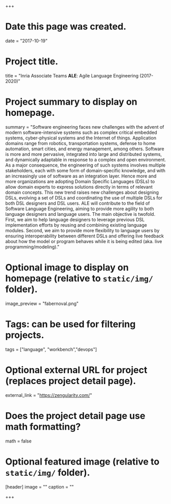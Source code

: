 +++
# Date this page was created.
date = "2017-10-19"

# Project title.
title = "Inria Associate Teams **ALE**: Agile Language Engineering (2017-2020)"

# Project summary to display on homepage.
summary = "Software engineering faces new challenges with the advent of modern software-intensive systems such as complex critical embedded systems, cyber-physical systems and the Internet of things. Application domains range from robotics, transportation systems, defense to home automation, smart cities, and energy management, among others. Software is more and more pervasive, integrated into large and distributed systems, and dynamically adaptable in response to a complex and open environment. As a major consequence, the engineering of such systems involves multiple stakeholders, each with some form of domain-specific knowledge, and with an increasingly use of software as an integration layer. Hence more and more organizations are adopting Domain Specific Languages (DSLs) to allow domain experts to express solutions directly in terms of relevant domain concepts. This new trend raises new challenges about designing DSLs, evolving a set of DSLs and coordinating the use of multiple DSLs for both DSL designers and DSL users. ALE will contribute to the field of Software Language Engineering, aiming to provide more agility to both language designers and language users. The main objective is twofold. First, we aim to help language designers to leverage previous DSL implementation efforts by reusing and combining existing language modules. Second, we aim to provide more flexibility to language users by ensuring interoperability between different DSLs and offering live feedback about how the model or program behaves while it is being edited (aka. live programming/modeling)."

# Optional image to display on homepage (relative to `static/img/` folder).
image_preview = "fabernoval.png"

# Tags: can be used for filtering projects.
tags = ["language", "workbench","devops"]

# Optional external URL for project (replaces project detail page).
external_link = "https://zengularity.com/"

# Does the project detail page use math formatting?
math = false

# Optional featured image (relative to `static/img/` folder).
[header]
image = ""
caption = ""

+++

